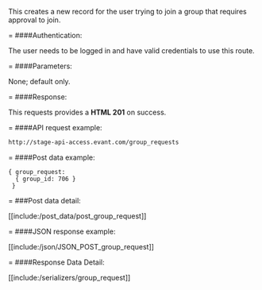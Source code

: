 <!-- --- title: POST /group_requests -->

This creates a new record for the user trying to join a group that requires approval to join.

=
####Authentication:

The user needs to be logged in and have valid credentials to use this route.

=
####Parameters:

None; default only.

=
####Response:

This requests provides a <strong>HTML 201</strong> on success.

=
####API request example:
```html
http://stage-api-access.evant.com/group_requests
```

=
####Post data example:
```
{ group_request: 
  { group_id: 706 } 
 }
```

=
###Post data detail:

[[include:/post_data/post_group_request]]

=
####JSON response example:

[[include:/json/JSON_POST_group_request]]

=
####Response Data Detail:

[[include:/serializers/group_request]]